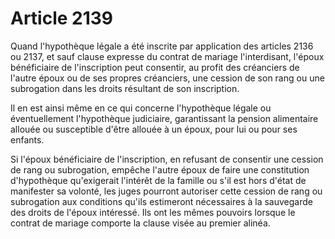 # Article 2139

Quand l'hypothèque légale a été inscrite par application des articles 2136 ou 2137, et sauf clause expresse du contrat de mariage l'interdisant, l'époux bénéficiaire de l'inscription peut consentir, au profit des créanciers de l'autre époux ou de ses propres créanciers, une cession de son rang ou une subrogation dans les droits résultant de son inscription.

Il en est ainsi même en ce qui concerne l'hypothèque légale ou éventuellement l'hypothèque judiciaire, garantissant la pension alimentaire allouée ou susceptible d'être allouée à un époux, pour lui ou pour ses enfants.

Si l'époux bénéficiaire de l'inscription, en refusant de consentir une cession de rang ou subrogation, empêche l'autre époux de faire une constitution d'hypothèque qu'exigerait l'intérêt de la famille ou s'il est hors d'état de manifester sa volonté, les juges pourront autoriser cette cession de rang ou subrogation aux conditions qu'ils estimeront nécessaires à la sauvegarde des droits de l'époux intéressé. Ils ont les mêmes pouvoirs lorsque le contrat de mariage comporte la clause visée au premier alinéa.
